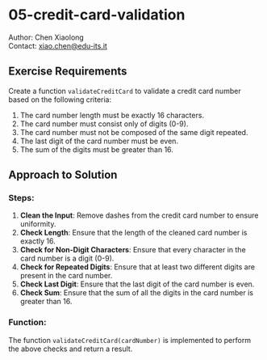 # 05-credit-card-validation

Author: Chen Xiaolong  
Contact: xiao.chen@edu-its.it

## Exercise Requirements

Create a function `validateCreditCard` to validate a credit card number based on the following criteria:

1. The card number length must be exactly 16 characters.
2. The card number must consist only of digits (0-9).
3. The card number must not be composed of the same digit repeated.
4. The last digit of the card number must be even.
5. The sum of the digits must be greater than 16.

## Approach to Solution

### Steps:

1. **Clean the Input**: Remove dashes from the credit card number to ensure uniformity.
2. **Check Length**: Ensure that the length of the cleaned card number is exactly 16.
3. **Check for Non-Digit Characters**: Ensure that every character in the card number is a digit (0-9).
4. **Check for Repeated Digits**: Ensure that at least two different digits are present in the card number.
5. **Check Last Digit**: Ensure that the last digit of the card number is even.
6. **Check Sum**: Ensure that the sum of all the digits in the card number is greater than 16.

### Function:

The function `validateCreditCard(cardNumber)` is implemented to perform the above checks and return a result.


